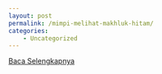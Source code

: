 ```yaml
---
layout: post
permalink: /mimpi-melihat-makhluk-hitam/
categories:
    - Uncategorized
---
```


[Baca Selengkapnya](/03)
